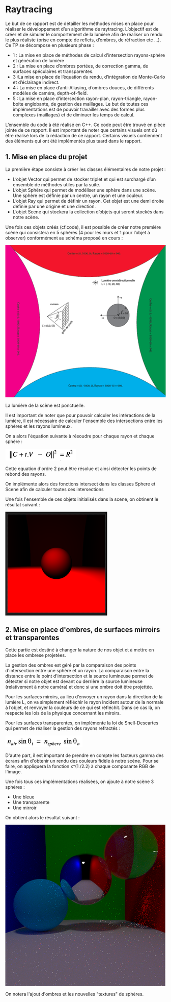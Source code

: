 # Raytracing

Le but de ce rapport est de détailler les méthodes mises en place pour réaliser le développement d’un algorithme de raytracing. L’objectif est de créer et de simuler le comportement de la lumière afin de réaliser un rendu le plus réaliste (prise en compte de reflets, d’ombres, de réfraction etc …). Ce TP se décompose en plusieurs phase :

- 1 : La mise en place de méthodes de calcul d'intersection rayons-sphère et génération de lumière
- 2 : La mise en place d’ombres portées, de correction gamma, de surfaces spéculaires et transparentes.
- 3 :La mise en place de l’équation du rendu, d’intégration de Monte-Carlo et d’éclairage indirect.
- 4 : La mise en place d’anti-Aliasing, d’ombres douces, de différents modèles de caméra, depth-of-field.
- 5 : La mise en place d’intersection rayon-plan, rayon-triangle, rayon-boite englobante, de gestion des maillages. Le but de toutes ces implémentations est de pouvoir travailler avec des formes plus complexes (maillages) et de diminuer les temps de calcul.

L’ensemble du code à été réalisé en C++. Ce code peut être trouvé en pièce jointe de ce rapport. Il est important de noter que certains visuels ont dû être réalisé lors de la rédaction de ce rapport. Certains visuels contiennent des éléments qui ont été implémentés plus taard dans le rapport.

## 1. Mise en place du projet

La première étape consiste à créer les classes élémentaires de notre projet :

- L’objet Vector qui permet de stocker triplet et qui est surchargé d’un ensemble de méthodes utiles par la suite.
- L’objet Sphère qui permet de modéliser une sphère dans une scène. Une sphère est définie par un centre, un rayon et une couleur.
- L’objet Ray qui permet de définir un rayon. Cet objet est une demi droite définie par une origine et une direction.
- L’objet Scene qui stockera la collection d’objets qui seront stockés dans notre scène.

Une fois ces objets créés (cf.code), il est possible de créer notre première scène qui consistera en 5 sphères (4 pour les murs et 1 pour l’objet à observer) conformément au schéma proposé en cours :

![Structure de la cene](images/scene_structure.png)

La lumière de la scène est ponctuelle.

Il est important de noter que pour pouvoir calculer les intéractions de la lumière, il est nécessaire de calculer l'ensemble des intersections entre les sphères et les rayons lumineux.

On a alors l'équation suivante à résoudre pour chaque rayon et chaque sphère :

![Equation intesection shère - rayon](images/intersect_sph_ray.png)

Cette equation d'ordre 2 peut être résolue et ainsi détecter les points de rebond des rayons.

On implémente alors des fonctions intersect dans les classes Sphere et Scene afin de calculer toutes ces intersections

Une fois l'ensemble de ces objets initialisés dans la scene, on obtinent le résultat suivant :

![Première scène](images/first_scene.png)

## 2. Mise en place d'ombres, de surfaces mirroirs et transparentes

Cette partie est destiné à changer la nature de nos objet et à mettre en place les ombrese projetées.

La gestion des ombres est géré par la comparaison des points d'intersection entre une sphère et un rayon. La comparaison entre la distance entre le point d'intersection et la source lumineuse permet de détecter si notre objet est devant ou derrière la source lumineuse (relativement à notre caméra) et donc si une ombre doit être projettée.

Pour les surfaces miroirs, au lieu d’envoyer un rayon dans la direction de la lumière L, on va simplement réfléchir le rayon incident autour de la normale à l’objet, et renvoyer la couleurs de ce qui est réfléchit. Dans ce cas là, on respecte les lois de la physique concernant les miroirs.

Pour les surfaces transparentes, on implémente la loi de Snell-Descartes qui permet de réaliser la gestion des rayons refractés :

![Snell-Descartes](images/snell-descartes.png)

D'autre part, il est important de prendre en compte les facteurs gamma des écrans afin d'obtenir un rendu des couleurs fidèle à notre scène. Pour se faire, on appliquera la fonction x^(1./2.2) à chaque composante RGB de l'image.

Une fois tous ces implémentations réalisées, on ajoute à notre scène 3 sphères :

- Une bleue
- Une transparente
- Une mirroir

On obtient alors le résultat suivant :

![3 sphères](images/3_spheres.png)

On notera l'ajout d'ombres et les nouvelles "textures" de sphères.
